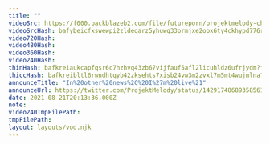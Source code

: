 ```yaml
---
title: ""
videoSrc: https://f000.backblazeb2.com/file/futureporn/projektmelody-chaturbate-2021-08-21.mp4
videoSrcHash: bafybeicfxswewpi2zldeqarz5yhuwq33ormjxe2obx6ty4ckhypd776rga
video720Hash: 
video480Hash: 
video360Hash: 
video240Hash: 
thinHash: bafkreiaukcapfqsr6c7hzhvq43zb67vijfauf5afl2licuhldz6ufrjydm?filename=20210821T201336Z_thin.jpg
thiccHash: bafkreibltl6rwndhtqyb42zksehts7xisb24vw3m2zvxl7m5mt4wujmlna?filename=20210821T201336Z_thicc.jpg
announceTitle: "In%20other%20news%2C%20I%27m%20live%21"
announceUrl: https://twitter.com/ProjektMelody/status/1429174868935856133
date: 2021-08-21T20:13:36.000Z
note: 
video240TmpFilePath: 
tmpFilePath: 
layout: layouts/vod.njk
---
```

